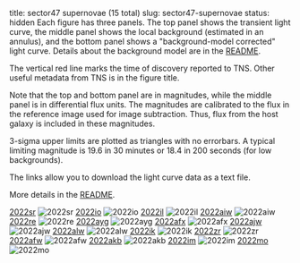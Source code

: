 title: sector47 supernovae (15 total)
slug: sector47-supernovae
status: hidden
  Each figure has three panels.  The top panel shows the transient light curve, the middle panel shows the local background (estimated in an annulus), and the bottom panel shows a "background-model corrected" light curve. Details about the background model are in the [README]({filename}../README/README.md). 
 
 The vertical red line marks the time of discovery reported to TNS. Other useful metadata from TNS is in the figure title.

 Note that the top and bottom panel are in magnitudes, while the middle panel is in differential flux units. The magnitudes are calibrated to the flux in the reference image used for image subtraction. Thus, flux from the host galaxy is included in these magnitudes. 

  3-sigma upper limits are plotted as triangles with no errorbars. A typical limiting magnitude is 19.6 in 30 minutes or 18.4 in 200 seconds (for low backgrounds).

The links allow you to download the light curve data as a text file. 

More details in the [README]({filename}../README/README.md).


[2022sr]({static}../..//light_curves/sector47/lc_2022sr_cleaned)
![2022sr]({static}../../images/sector47/lc_2022sr_cleaned.png)
[2022io]({static}../..//light_curves/sector47/lc_2022io_cleaned)
![2022io]({static}../../images/sector47/lc_2022io_cleaned.png)
[2022il]({static}../..//light_curves/sector47/lc_2022il_cleaned)
![2022il]({static}../../images/sector47/lc_2022il_cleaned.png)
[2022aiw]({static}../..//light_curves/sector47/lc_2022aiw_cleaned)
![2022aiw]({static}../../images/sector47/lc_2022aiw_cleaned.png)
[2022re]({static}../..//light_curves/sector47/lc_2022re_cleaned)
![2022re]({static}../../images/sector47/lc_2022re_cleaned.png)
[2022ayg]({static}../..//light_curves/sector47/lc_2022ayg_cleaned)
![2022ayg]({static}../../images/sector47/lc_2022ayg_cleaned.png)
[2022afx]({static}../..//light_curves/sector47/lc_2022afx_cleaned)
![2022afx]({static}../../images/sector47/lc_2022afx_cleaned.png)
[2022ajw]({static}../..//light_curves/sector47/lc_2022ajw_cleaned)
![2022ajw]({static}../../images/sector47/lc_2022ajw_cleaned.png)
[2022alw]({static}../..//light_curves/sector47/lc_2022alw_cleaned)
![2022alw]({static}../../images/sector47/lc_2022alw_cleaned.png)
[2022ik]({static}../..//light_curves/sector47/lc_2022ik_cleaned)
![2022ik]({static}../../images/sector47/lc_2022ik_cleaned.png)
[2022zr]({static}../..//light_curves/sector47/lc_2022zr_cleaned)
![2022zr]({static}../../images/sector47/lc_2022zr_cleaned.png)
[2022afw]({static}../..//light_curves/sector47/lc_2022afw_cleaned)
![2022afw]({static}../../images/sector47/lc_2022afw_cleaned.png)
[2022akb]({static}../..//light_curves/sector47/lc_2022akb_cleaned)
![2022akb]({static}../../images/sector47/lc_2022akb_cleaned.png)
[2022im]({static}../..//light_curves/sector47/lc_2022im_cleaned)
![2022im]({static}../../images/sector47/lc_2022im_cleaned.png)
[2022mo]({static}../..//light_curves/sector47/lc_2022mo_cleaned)
![2022mo]({static}../../images/sector47/lc_2022mo_cleaned.png)
